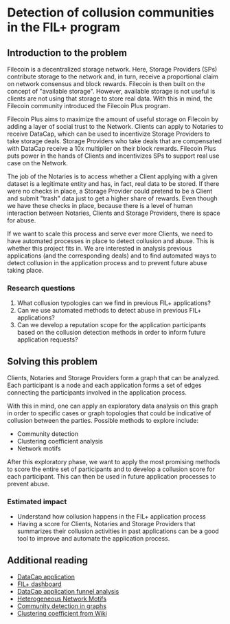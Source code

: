 # Detection of collusion communities in the FIL+ program

## Introduction to the problem

Filecoin is a decentralized storage network. Here, Storage Providers (SPs) contribute storage to the network and, in turn, receive a proportional claim on network consensus and block rewards. Filecoin is then built on the concept of "available storage". However, available storage is not useful is clients are not using that storage to store real data. With this in mind, the Filecoin community introduced the Filecoin Plus program.

Filecoin Plus aims to maximize the amount of useful storage on Filecoin by adding a layer of social trust to the Network. Clients can apply to Notaries to receive DataCap, which can be used to incentivize Storage Providers to take storage deals. Storage Providers who take deals that are compensated with DataCap receive a 10x multiplier on their block rewards. Filecoin Plus puts power in the hands of Clients and incentivizes SPs to support real use case on the Network.

The job of the Notaries is to access whether a Client applying with a given dataset is a legitimate entity and has, in fact, real data to be stored. If there were no checks in place, a Storage Provider could pretend to be a Client and submit "trash" data just to get a higher share of rewards. Even though we have these checks in place, because there is a level of human interaction between Notaries, Clients and Storage Providers, there is space for abuse.

If we want to scale this process and serve ever more Clients, we need to have automated processes in place to detect collusion and abuse. This is whether this project fits in. We are interested in analysis previous applications (and the corresponding deals) and to find automated ways to detect collusion in the application process and to prevent future abuse taking place.
 
### Research questions

1. What collusion typologies can we find in previous FIL+ applications?
2. Can we use automated methods to detect abuse in previous FIL+ applications?
3. Can we develop a reputation scope for the application participants based on the collusion detection methods in order to inform future application requests?

## Solving this problem

Clients, Notaries and Storage Providers form a graph that can be analyzed. Each participant is a node and each application forms a set of edges connecting the participants involved in the application process.

With this in mind, one can apply an exploratory data analysis on this graph in order to specific cases or graph topologies that could be indicative of collusion between the parties. Possible methods to explore include:
- Community detection
- Clustering coefficient analysis
- Network motifs

After this exploratory phase, we want to apply the most promising methods to score the entire set of participants and to develop a collusion score for each participant. This can then be used in future application processes to prevent abuse.

### Estimated impact

- Understand how collusion happens in the FIL+ application process
- Having a score for Clients, Notaries and Storage Providers that summarizes their collusion activities in past applications can be a good tool to improve and automate the application process.

## Additional reading

- [DataCap application](https://github.com/filecoin-project/filecoin-plus-client-onboarding)
- [FIL+ dashboard](https://filplus.d.interplanetary.one/)
- [DataCap application funnel analysis](https://observablehq.com/@starboard/filplus-ldn-application-funnel)
- [Heterogeneous Network Motifs](https://arxiv.org/abs/1901.10026)
- [Community detection in graphs](https://arxiv.org/abs/0906.0612)
- [Clustering coefficient from Wiki](https://en.wikipedia.org/wiki/Clustering_coefficient)
